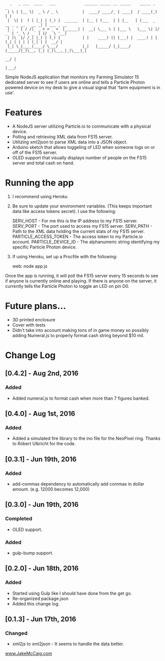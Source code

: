       _   _ ___  ____   ___             ______ _____ __ _____    _____ _                   _           
     | \ | |__ \|  _ \ / _ \           |  ____/ ____/_ | ____|  / ____(_)                 | |          
     |  \| |  ) | |_) | (_) |  ______  | |__ | (___  | | |__   | (___  _  __ _ _ __   __ _| | ___ _ __ 
     | . ` | / /|  _ < > _ <  |______| |  __| \___ \ | |___ \   \___ \| |/ _` | '_ \ / _` | |/ _ \ '__|
     | |\  |/ /_| |_) | (_) |          | |    ____) || |___) |  ____) | | (_| | | | | (_| | |  __/ |   
     |_| \_|____|____/ \___/           |_|   |_____/ |_|____/  |_____/|_|\__, |_| |_|\__,_|_|\___|_|   
                                                                          __/ |                        
                                                                         |___/                         
                         

Simple NodeJS application that monitors my Farming Simulator 15 dedicated server to see if users are online and tells a Particle Photon powered device on my desk to give a visual signal that 'farm equipment is in use'.

# Features
- A NodeJS server utilizing Particle.io to communicate with a physical device.
- Polling and retrieving XML data from FS15 server.
- Utilizing xml2json to parse XML data into a JSON object.
- Arduino sketch that allows toggeling of LED when someone logs on or off of the FS15 server.
- OLED support that visually displays number of people on the FS15 server and total cash on hand.

# Running the app
1) I recommend using Heroku

2) Be sure to update your environment variables. (This keeps important data like access tokens secret). I use the following:

    SERV_HOST - For me this is the IP address to my FS15 server.
    SERV_PORT - The port used to access my FS15 server.
    SERV_PATH - Path to the XML data holding the current stats of my FS15 server.
    PARTICLE_ACCESS_TOKEN - The access token to my Particle.io account.
    PARTICLE_DEVICE_ID - The alphanumeric string identifying my specific Particle Photon device.
    
3) If using Heroku, set up a Procfile with the following:
    
    web: node app.js

Once the app is running, it will poll the FS15 server every 15 seconds to see if anyone is currently online and playing. If there is anyone on the server, it currently tells the Particle Photon to toggle an LED on pin D0.

# Future plans...
- 3D printed enclosure
- Cover with tests
- Didn't take into account making tons of in game money so possibly adding Numeral.js to properly format cash string beyond $10 mil.

# Change Log

## [0.4.2] - Aug 2nd, 2016
### Added
- Added numeral.js to format cash when more than 7 figures banked.

## [0.4.0] - Aug 1st, 2016
### Added
- Added a simulated fire library to the ino file for the NeoPixel ring. Thanks to Róbert Ulbricht for the code.

## [0.3.1] - Jun 19th, 2016
### Added
- add-commas dependency to automatically add commas in dollar amount. (e.g. 12000 becomes 12,000)

## [0.3.0] - Jun 19th, 2016
### Completed
- OLED support.

### Added
- gulp-bump support.

## [0.2.0] - Jun 18th, 2016
### Added
- Started using Gulp like I should have done from the get go.
- Re-organized package.json
- Added this change log.

## [0.1.3] - Jun 17th, 2016
### Changed
- xml2js to xml2json - It seems to handle the data better.

www.JakeMcCaig.com